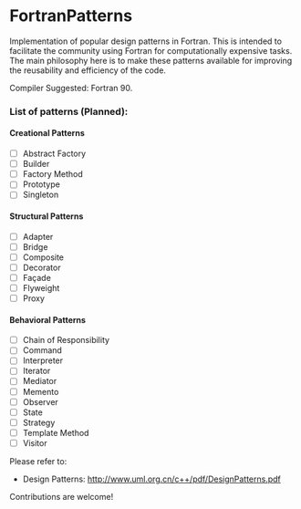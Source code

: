 FortranPatterns
===============

Implementation of popular design patterns in Fortran. This is intended to facilitate the community using Fortran for computationally expensive tasks. The main philosophy here is to make these patterns available for improving the reusability and efficiency of the code. 

Compiler Suggested: Fortran 90.

### List of patterns (Planned):

#### Creational Patterns
- [ ] Abstract Factory
- [ ] Builder
- [ ] Factory Method
- [ ] Prototype
- [ ] Singleton

#### Structural Patterns
- [ ] Adapter
- [ ] Bridge
- [ ] Composite
- [ ] Decorator
- [ ] Façade
- [ ] Flyweight
- [ ] Proxy
 
#### Behavioral Patterns
- [ ] Chain of Responsibility
- [ ] Command
- [ ] Interpreter
- [ ] Iterator
- [ ] Mediator
- [ ] Memento
- [ ] Observer
- [ ] State
- [ ] Strategy
- [ ] Template Method
- [ ] Visitor

Please refer to:
* Design Patterns: http://www.uml.org.cn/c++/pdf/DesignPatterns.pdf

Contributions are welcome!
